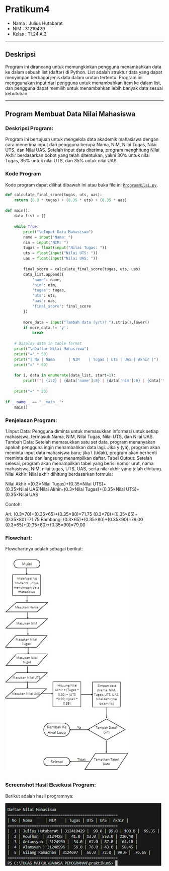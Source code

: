 # Pratikum4

- Nama : Julius Hutabarat
- NIM : 31210429
- Kelas : TI.24.A.3

---

## Deskripsi
Program ini dirancang untuk memungkinkan pengguna menambahkan data ke dalam sebuah list (daftar) di Python. List adalah struktur data yang dapat menyimpan berbagai jenis data dalam urutan tertentu. Program ini menggunakan input dari pengguna untuk menambahkan item ke dalam list, dan pengguna dapat memilih untuk menambahkan lebih banyak data sesuai kebutuhan.

---

## Program Membuat Data Nilai Mahasiswa

### Deskripsi Program:
Program ini bertujuan untuk mengelola data akademik mahasiswa dengan cara menerima input dari pengguna berupa Nama, NIM, Nilai Tugas, Nilai UTS, dan Nilai UAS. Setelah input data diterima, program menghitung Nilai Akhir berdasarkan bobot yang telah ditentukan, yakni 30% untuk nilai Tugas, 35% untuk nilai UTS, dan 35% untuk nilai UAS.

### Kode Program
Kode program dapat dilihat dibawah ini atau buka file ini [`ProgramNilai.py`](programnilai.py).
```python
def calculate_final_score(tugas, uts, uas):
    return (0.3 * tugas) + (0.35 * uts) + (0.35 * uas)

def main():
    data_list = []
    
    while True:
        print("\nInput Data Mahasiswa")
        name = input("Nama: ")
        nim = input("NIM: ")
        tugas = float(input("Nilai Tugas: "))
        uts = float(input("Nilai UTS: "))
        uas = float(input("Nilai UAS: "))
        
        final_score = calculate_final_score(tugas, uts, uas)
        data_list.append({
            'name': name,
            'nim': nim,
            'tugas': tugas,
            'uts': uts,
            'uas': uas,
            'final_score': final_score
        })
        
        more_data = input("Tambah data (y/t)? ").strip().lower()
        if more_data != 'y':
            break
    
    # Display data in table format
    print("\nDaftar Nilai Mahasiswa")
    print("=" * 50)
    print("| No | Nama      | NIM    | Tugas | UTS | UAS | Akhir |")
    print("=" * 50)
    
    for i, data in enumerate(data_list, start=1):
        print(f"| {i:2} | {data['name']:8} | {data['nim']:6} | {data['tugas']:5} | {data['uts']:3} | {data['uas']:3} | {data['final_score']:6.2f} |")
    
    print("=" * 50)

if __name__ == "__main__":
    main()
```

### Penjelasan Program:
1.Input Data: Pengguna diminta untuk memasukkan informasi untuk setiap mahasiswa, termasuk Nama, NIM, Nilai Tugas, Nilai UTS, dan Nilai UAS.
Tambah Data: Setelah memasukkan satu set data, program menanyakan apakah pengguna ingin menambahkan data lagi. Jika y (ya), program akan meminta input data mahasiswa baru; jika t (tidak), program akan berhenti meminta data dan langsung menampilkan daftar.
Tabel Output: Setelah selesai, program akan menampilkan tabel yang berisi nomor urut, nama mahasiswa, NIM, nilai tugas, UTS, UAS, serta nilai akhir yang telah dihitung.
Nilai Akhir:
Nilai akhir dihitung berdasarkan formula:

Nilai Akhir
=(0.3×Nilai Tugas)+(0.35×Nilai UTS)+(0.35×Nilai UAS)Nilai Akhir=(0.3×Nilai Tugas)+(0.35×Nilai UTS)+(0.35×Nilai UAS

Contoh:

Ari: (0.3×70)+(0.35×65)+(0.35×80)=71.75
(0.3×70)+(0.35×65)+(0.35×80)=71.75
Bambang: (0.3×65)+(0.35×80)+(0.35×90)=79.00
(0.3×65)+(0.35×80)+(0.35×90)=79.00

### Flowchart:
Flowchartnya adalah sebagai berikut:

![Flowchart](image/flowchart.png)

### Screenshot Hasil Eksekusi Program:
Berikut adalah hasil programnya:

![Screenshot](image/screenshot.png)

